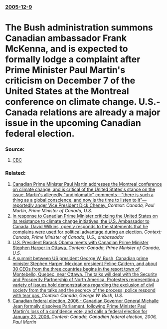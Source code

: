 ### [2005-12-9](/news/2005/12/9/index.md)

#  The Bush administration summons Canadian ambassador Frank McKenna, and is expected to formally lodge a complaint after Prime Minister Paul Martin's criticism on December 7 of the United States at the Montreal conference on climate change. U.S.-Canada relations are already a major issue in the upcoming Canadian federal election. 




### Source:

1. [CBC](http://www.cbc.ca/story/canadavotes2006/national/2005/12/09/katrina-global-warming-bush-martin.html)

### Related:

1. [ Canadian Prime Minister Paul Martin addresses the Montreal conference on climate change, and is critical of the United States's stance on the issue. Martin's allegedly "undiplomatic" comments&mdash;"there is such a thing as a global conscience, and now is the time to listen to it"&mdash;reportedly anger Vice President Dick Cheney. ](/news/2005/12/7/canadian-prime-minister-paul-martin-addresses-the-montreal-conference-on-climate-change-and-is-critical-of-the-united-states-s-stance-on-t.md) _Context: Canada, Paul Martin, Prime Minister of Canada, U.S._
2. [ In response to Canadian Prime Minister criticizing the United States on its resistance to climate change initiatives, the U.S. Ambassador to Canada, David Wilkins, openly responds to the statements that he complains were used for political advantage during an election.](/news/2005/12/13/in-response-to-canadian-prime-minister-criticizing-the-united-states-on-its-resistance-to-climate-change-initiatives-the-u-s-ambassador-t.md) _Context: Canada, Prime Minister of Canada, U.S., ambassador_
3. [ U.S. President Barack Obama meets with Canadian Prime Minister Stephen Harper in Ottawa. ](/news/2009/02/19/u-s-president-barack-obama-meets-with-canadian-prime-minister-stephen-harper-in-ottawa.md) _Context: Canada, Prime Minister of Canada, U.S._
4. [ A summit between US president George W. Bush, Canadian prime minister Stephen Harper, Mexican president Felipe Caldern, and about 30 CEOs from the three countries begins in the resort town of Montebello, Quebec, near Ottawa. The talks will deal with the Security and Prosperity Partnership of North America. Protesters representing a variety of issues hold demonstrations regarding the exclusion of civil society from the talks and the secrecy of the process; police respond with tear gas. ](/news/2007/08/20/a-summit-between-us-president-george-w-bush-canadian-prime-minister-stephen-harper-mexican-president-felipe-calderon-and-about-30-ceos.md) _Context: Canada, George W. Bush, U.S._
5. [ Canadian federal election, 2006 - Canadian Governor General Michalle Jean formally dissolves Parliament, following Prime Minister Paul Martin's loss of a confidence vote, and calls a federal election for January 23, 2006. ](/news/2005/11/29/canadian-federal-election-2006-canadian-governor-general-michaelle-jean-formally-dissolves-parliament-following-prime-minister-paul-mar.md) _Context: Canada, Canadian federal election, 2006, Paul Martin_
